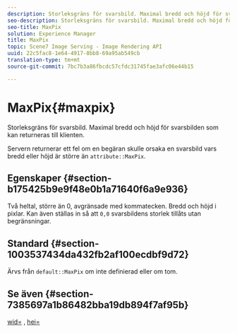 ```yaml
---
description: Storleksgräns för svarsbild. Maximal bredd och höjd för svarsbilden som kan returneras till klienten.
seo-description: Storleksgräns för svarsbild. Maximal bredd och höjd för svarsbilden som kan returneras till klienten.
seo-title: MaxPix
solution: Experience Manager
title: MaxPix
topic: Scene7 Image Serving - Image Rendering API
uuid: 22c5fac8-1e64-4917-8bb8-69a95ab549cb
translation-type: tm+mt
source-git-commit: 7bc7b3a86fbcdc57cfdc31745fae3afc06e44b15

---
```



# MaxPix{#maxpix}

Storleksgräns för svarsbild. Maximal bredd och höjd för svarsbilden som kan returneras till klienten.

Servern returnerar ett fel om en begäran skulle orsaka en svarsbild vars bredd eller höjd är större än `attribute::MaxPix`.

## Egenskaper {#section-b175425b9e9f48e0b1a71640f6a9e936}

Två heltal, större än 0, avgränsade med kommatecken. Bredd och höjd i pixlar. Kan även ställas in så att `0,0` svarsbildens storlek tillåts utan begränsningar.

## Standard {#section-1003537434da432fb2af100ecdbf9d72}

Ärvs från `default::MaxPix` om inte definierad eller om tom.

## Se även {#section-7385697a1b86482bba19db894f7af95b}

[wid=](../../../../../is-api/http-ref/image-serving-api-ref/c-http-protocol-reference/c-command-reference/r-is-http-wid.md#reference-bfeadcb67bf4485f851eb21345527e47) , [hei=](../../../../../is-api/http-ref/image-serving-api-ref/c-http-protocol-reference/c-command-reference/r-is-http-hei.md#reference-6d6f556ccc0e4b98a815e8a5c1944a96)
